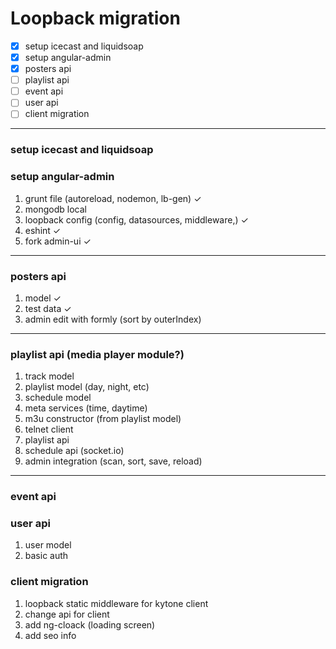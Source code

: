 # Loopback migration
- [x] setup icecast and liquidsoap
- [x] setup angular-admin
- [x] posters api
- [ ] playlist api
- [ ] event api
- [ ] user api
- [ ] client migration

___

### setup icecast and liquidsoap
### setup angular-admin
  1. grunt file (autoreload, nodemon, lb-gen) ✓
  2. mongodb local
  3. loopback config (config, datasources, middleware,) ✓
  4. eshint ✓
  5. fork admin-ui ✓

___
### posters api
  1. model ✓
  2. test data ✓
  3. admin edit with formly (sort by outerIndex)

___  
### playlist api  (media player module?)
  1. track model
  2. playlist model (day, night, etc)
  3. schedule model
  3. meta services (time, daytime)
  4. m3u constructor (from playlist model)
  5. telnet client
  7. playlist api
  8. schedule api (socket.io)
  6. admin integration (scan, sort, save, reload)

___
### event api
### user api
  1. user model
  2. basic auth

### client migration
  1. loopback static middleware for kytone client
  2. change api for client
  3. add ng-cloack (loading screen)
  4. add seo info
